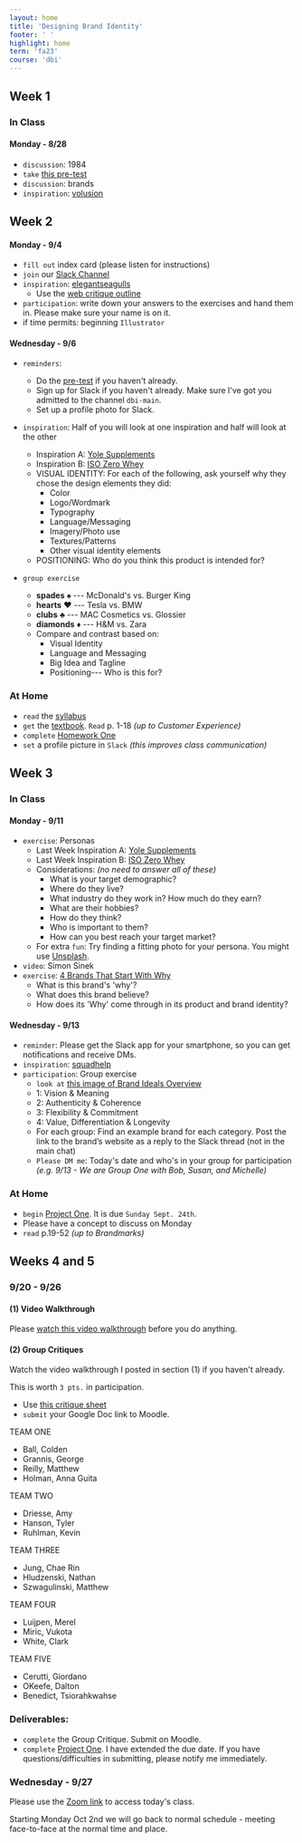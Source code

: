 ```yaml
---
layout: home
title: 'Designing Brand Identity'
footer: ' '
highlight: home
term: 'fa23'
course: 'dbi'
---
```


## Week 1

### In Class
#### Monday - 8/28
* `discussion`: 1984
* `take` [this pre-test](https://forms.gle/jA3CP9HdNAnhPZxQ9)
* `discussion`: brands
* `inspiration`: [volusion](https://www.behance.net/gallery/55623181/Volusion-Branding)

## Week 2
#### Monday - 9/4
* `fill out` index card (please listen for instructions)
* `join` our [Slack Channel](https://join.slack.com/t/cu-fa23/shared_invite/zt-22bghbp1d-2nIKp93mtYWfl_eR594FBg)
* `inspiration`: [elegantseagulls](https://www.elegantseagulls.com/)
  * Use the [web critique outline](web-crit.html)
* `participation`: write down your answers to the exercises and hand them in. Please make sure your name is on it.
* if time permits: beginning `Illustrator`

#### Wednesday - 9/6
* `reminders`:
  * Do the [pre-test](https://forms.gle/jA3CP9HdNAnhPZxQ9) if you haven't already.
  * Sign up for Slack if you haven't already. Make sure I've got you admitted to the channel `dbi-main`.
  * Set up a profile photo for Slack.

* `inspiration`: Half of you will look at one inspiration and half will look at the other
  * Inspiration A: [Yole Supplements](https://www.behance.net/gallery/177416631/Yole-Supplemetn-LOGO-BRAND-IDENTITY-BRANDING)
  * Inspiration B: [ISO Zero Whey](https://www.behance.net/gallery/175971321/Whey-Protein-Packaging-Design-Supplements)
  * VISUAL IDENTITY: For each of the following, ask yourself why they chose the design elements they did:
    * Color
    * Logo/Wordmark
    * Typography
    * Language/Messaging
    * Imagery/Photo use
    * Textures/Patterns
    * Other visual identity elements
  * POSITIONING: Who do you think this product is intended for?

* `group exercise`
  * __spades__ &#9824; --- McDonald's vs. Burger King
  * __hearts__ &#9829;  --- Tesla vs. BMW
  * __clubs__ &#9827; --- MAC Cosmetics vs. Glossier
  * __diamonds__ &#9830; --- H&M vs. Zara
  * Compare and contrast based on:
    * Visual Identity
    * Language and Messaging
    * Big Idea and Tagline
    * Positioning--- Who is this for?


### At Home
* `read` the [syllabus](dbi-syllabus.pdf)
* `get` the [textbook](https://a.co/d/b27IXZD). `Read` p. 1-18 _(up to Customer Experience)_
* `complete` [Homework One](assignments/hw1.html)
* `set` a profile picture in `Slack` _(this improves class communication)_

## Week 3
### In Class
#### Monday - 9/11
 * `exercise`: Personas
   * Last Week Inspiration A: [Yole Supplements](https://www.behance.net/gallery/177416631/Yole-Supplemetn-LOGO-BRAND-IDENTITY-BRANDING)
   * Last Week Inspiration B: [ISO Zero Whey](https://www.behance.net/gallery/175971321/Whey-Protein-Packaging-Design-Supplements)
   * Considerations: _(no need to answer all of these)_
     * What is your target demographic?
     * Where do they live?
     * What industry do they work in? How much do they earn?
     * What are their hobbies?
     * How do they think?
     * Who is important to them?
     * How can you best reach your target market?
   * For extra `fun`: Try finding a fitting photo for your persona. You might use [Unsplash](https://unsplash.com/). 
 * `video`: Simon Sinek
 * `exercise`: [4 Brands That Start With Why](https://www.linkedin.com/pulse/4-brands-start-why-2020-zac-garside/)
   * What is this brand's 'why'?
   * What does this brand believe?
   * How does its 'Why' come through in its product and brand identity?

#### Wednesday - 9/13
* `reminder`: Please get the Slack app for your smartphone, so you can get notifications and receive DMs.
* `inspiration`: [squadhelp](https://www.squadhelp.com/)
* `participation`: Group exercise
  * `look at` [this image of Brand Ideals Overview](img/brand-ideals.png)
  * 1: Vision & Meaning 
  * 2: Authenticity & Coherence
  * 3: Flexibility & Commitment
  * 4: Value, Differentiation & Longevity
  * For each group: Find an example brand for each category. Post the link to the brand’s website as a reply to the Slack thread (not in the main chat)
  * `Please DM me`: Today's date and who's in your group for participation _(e.g. 9/13 - We are Group One with Bob, Susan, and Michelle)_

### At Home
* `begin` [Project One](assignments/p1.html). It is due `Sunday Sept. 24th`.
* Please have a concept to discuss on Monday
* `read` p.19-52 _(up to Brandmarks)_

## Weeks 4 and 5

### 9/20 - 9/26

#### (1) Video Walkthrough
Please [watch this video walkthrough](https://youtu.be/qO2iEvtHbOo) before you do anything.

#### (2) Group Critiques
Watch the video walkthrough I posted in section (1) if you haven't already.

This is worth `3 pts.` in participation.

* Use [this critique sheet](https://docs.google.com/document/d/1X42lXyvnaECECmpliGzxSlYVsArVK9oJdSd1QyhyFIs/edit?usp=sharing)
* `submit` your Google Doc link to Moodle.

TEAM ONE
* Ball, Colden
* Grannis, George
* Reilly, Matthew
* Holman, Anna Guita

TEAM TWO
* Driesse, Amy
* Hanson, Tyler
* Ruhlman, Kevin

TEAM THREE
* Jung, Chae Rin
* Hludzenski, Nathan
* Szwagulinski, Matthew

TEAM FOUR
* Luijpen, Merel
* Miric, Vukota
* White, Clark

TEAM FIVE
* Cerutti, Giordano
* OKeefe, Dalton
* Benedict, Tsiorahkwahse

### Deliverables:
* `complete` the Group Critique. Submit on Moodle.
* `complete` [Project One](assignments/p1.html). I have extended the due date. If you have questions/difficulties in submitting, please notify me immediately.

### Wednesday - 9/27

Please use the [Zoom link](https://clarkson.zoom.us/j/9445480243) to access today's class.

Starting Monday Oct 2nd we will go back to normal schedule - meeting face-to-face at the normal time and place.
